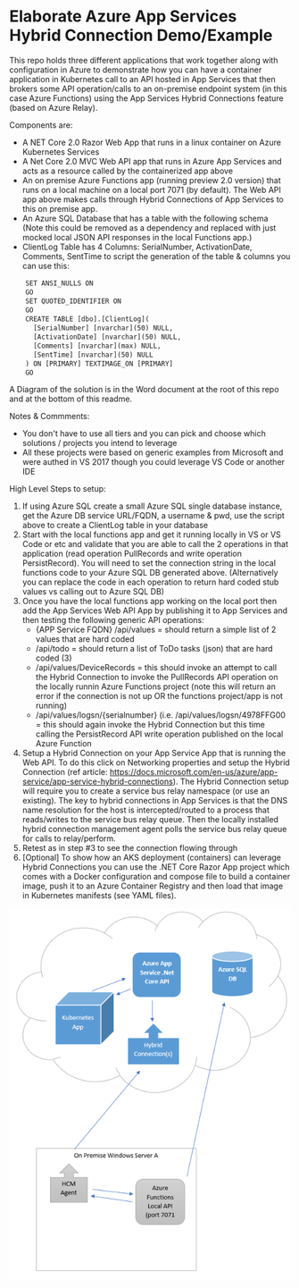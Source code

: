 # Elaborate Azure App Services Hybrid Connection Demo/Example

This repo holds three different applications that work together along with configuration in Azure to demonstrate how you can have a container application in Kubernetes call to an API hosted in App Services that then brokers some API operation/calls to an on-premise endpoint system (in this case Azure Functions) using the App Services Hybrid Connections feature (based on Azure Relay).

Components are:
- A NET Core 2.0 Razor Web App that runs in a linux container on Azure Kubernetes Services
- A Net Core 2.0 MVC Web API app that runs in Azure App Services and acts as a resource called by the containerized app above
- An on premise Azure Functions app (running preview 2.0 version) that runs on a local machine on a local port 7071 (by default).  The Web API app above makes calls through Hybrid Connections of App Services to this on premise app.
- An Azure SQL Database that has a table with the following schema (Note this could be removed as a dependency and replaced with just mocked local JSON API responses in the local Functions app.)
- ClientLog Table has 4 Columns:   SerialNumber, ActivationDate, Comments, SentTime to script the generation of the table & columns you can use this: 

```
    SET ANSI_NULLS ON
    GO
    SET QUOTED_IDENTIFIER ON
    GO
    CREATE TABLE [dbo].[ClientLog](
      [SerialNumber] [nvarchar](50) NULL,
      [ActivationDate] [nvarchar](50) NULL,
      [Comments] [nvarchar](max) NULL,
      [SentTime] [nvarchar](50) NULL
    ) ON [PRIMARY] TEXTIMAGE_ON [PRIMARY]
    GO
```

A Diagram of the solution is in the Word document at the root of this repo and at the bottom of this readme.

Notes & Commments:
- You don't have to use all tiers and you can pick and choose which solutions / projects you intend to leverage
- All these projects were based on generic examples from Microsoft and were authed in VS 2017 though you could leverage VS Code or another IDE 

High Level Steps to setup:
  1. If using Azure SQL create a small Azure SQL single database instance, get the Azure DB service URL/FQDN, a username & pwd, use the script above to create a ClientLog table in your database
  2. Start with the local functions app and get it running locally in VS or VS Code or etc and validate that you are able to call the 2 operations in that application (read operation PullRecords and write operation PersistRecord).  You will need to set the connection string in the local functions code to your Azure SQL DB generated above.  (Alternatively you can replace the code in each operation to return hard coded stub values vs calling out to Azure SQL DB)
  3. Once you have the local functions app working on the local port then add the App Services Web API App by publishing it to App Services and then testing the following generic API operations:
     - {APP Service FQDN} /api/values = should return a simple list of 2 values that are hard coded
     - /api/todo = should return a list of ToDo tasks (json) that are hard coded (3)
     - /api/values/DeviceRecords = this should invoke an attempt to call the Hybrid Connection to invoke the PullRecords API operation on the locally runnin Azure Functions project (note this will return an error if the connection is not up OR the functions project/app is not running)
     - /api/values/logsn/{serialnumber}  (i.e. /api/values/logsn/4978FFG00 =  this should again invoke the Hybrid Connection but this time calling the PersistRecord API write operation published on the local Azure Function
  4. Setup a Hybrid Connection on your App Service App that is running the Web API.  To do this click on Networking properties and setup the Hybrid Connection (ref article: https://docs.microsoft.com/en-us/azure/app-service/app-service-hybrid-connections).   The Hybrid Connection setup will require you to create a service bus relay namespace (or use an existing).  The key to hybrid connections in App Services is that the DNS name resolution for the host is intercepted/routed to a process that reads/writes to the service bus relay queue.   Then the locally installed hybrid connection management agent polls the service bus relay queue for calls to relay/perform.
  5. Retest as in step #3 to see the connection flowing through
  6. [Optional] To show how an AKS deployment (containers) can leverage Hybrid Connections you can use the .NET Core Razor App project which comes with a Docker configuration and compose file to build a container image, push it to an Azure Container Registry and then load that image in Kubernetes manifests (see YAML files).   


[![Hybrid Connection Diagram](/HybridConnDiagram.png)](https://github.com/thekwilson/HybridToDo/blob/master/Hybrid%20Connection%20Diagrams.docx)
